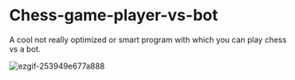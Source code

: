 # Chess-game-player-vs-bot
A cool not really optimized or smart program with which you can play chess vs a bot.

![ezgif-253949e677a888](https://github.com/user-attachments/assets/9a9ed1ea-779c-4a4b-ae90-b7883b02c005)

